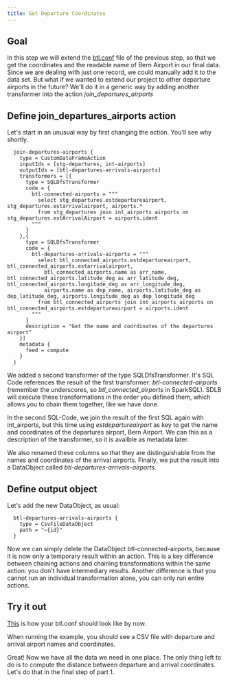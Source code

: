 ```yaml
---
title: Get Departure Coordinates
---
```


## Goal

In this step we will extend the [btl.conf](https://github.com/smart-data-lake/getting-started/tree/master/config/btl.conf.part-1a-solution)
file of the previous step, so that we get the coordinates and the readable name of Bern Airport in our final data.
Since we are dealing with just one record, we could manually add it to the data set.
But what if we wanted to extend our project to other departure airports in the future?
We'll do it in a generic way by adding another transformer into the action *join_departures_airports*

## Define join_departures_airports action

Let's start in an unusual way by first changing the action. You'll see why shortly.
```
  join-departures-airports {
    type = CustomDataFrameAction
    inputIds = [stg-departures, int-airports]
    outputIds = [btl-departures-arrivals-airports]
    transformers = [{
      type = SQLDfsTransformer
      code = {
        btl-connected-airports = """
          select stg_departures.estdepartureairport, stg_departures.estarrivalairport, airports.*
          from stg_departures join int_airports airports on stg_departures.estArrivalAirport = airports.ident
        """
      }
    },{
      type = SQLDfsTransformer
      code = {
        btl-departures-arrivals-airports = """
          select btl_connected_airports.estdepartureairport, btl_connected_airports.estarrivalairport,
            btl_connected_airports.name as arr_name, btl_connected_airports.latitude_deg as arr_latitude_deg, btl_connected_airports.longitude_deg as arr_longitude_deg,
            airports.name as dep_name, airports.latitude_deg as dep_latitude_deg, airports.longitude_deg as dep_longitude_deg
          from btl_connected_airports join int_airports airports on btl_connected_airports.estdepartureairport = airports.ident
        """
      }
      description = "Get the name and coordinates of the departures airport"
    }]
    metadata {
      feed = compute
    }
  }
```

We added a second transformer of the type SQLDfsTransformer.
It's SQL Code references the result of the first transformer: *btl-connected-airports* (remember the underscores, so *btl_connected_airports* in SparkSQL).
SDLB will execute these transformations in the order you defined them, which allows you to chain them together, like we have done.

In the second SQL-Code, we join the result of the first SQL again with int_airports, but this time using *estdepartureairport* as key
to get the name and coordinates of the departures airport, Bern Airport. We can this as a description of the transformer, so it is availble as metadata later. 

We also renamed these columns so that they are distinguishable from the names and coordinates of the arrival airports.
Finally, we put the result into a DataObject called *btl-departures-arrivals-airports*.

## Define output object

Let's add the new DataObject, as usual:
```
  btl-departures-arrivals-airports {
    type = CsvFileDataObject
    path = "~{id}"
  }
```
Now we can simply delete the DataObject btl-connected-airports, because it is now only a temporary result within an action.
This is a key difference between chaining actions and chaining transformations within the same action:
you don't have intermediary results. 
Another difference is that you cannot run an individual transformation alone, you can only run entire actions.


## Try it out

[This](https://github.com/smart-data-lake/getting-started/tree/master/config/btl.conf.part-1a-solution) is how your btl.conf should look like by now.

When running the example, you should see a CSV file with departure and arrival airport names and coordinates.

Great! Now we have all the data we need in one place. The only thing left to do is to compute the distance
between departure and arrival coordinates. Let's do that in the final step of part 1.
